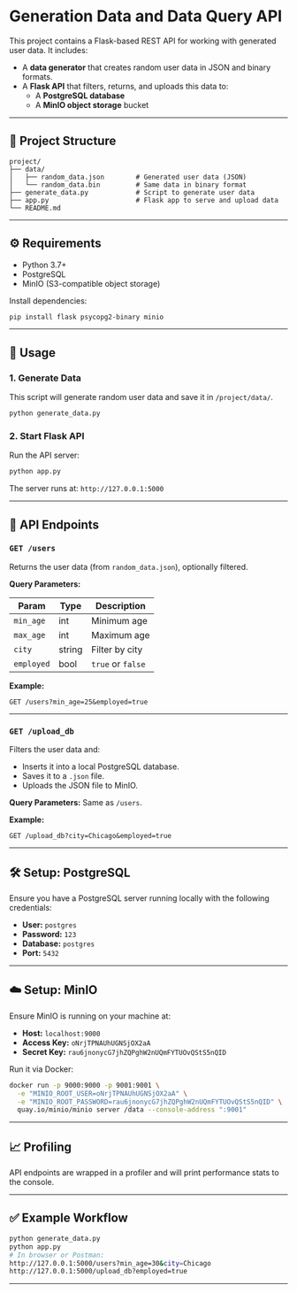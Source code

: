 # Generation Data and Data Query API

This project contains a Flask-based REST API for working with generated user data. It includes:

- A **data generator** that creates random user data in JSON and binary formats.
- A **Flask API** that filters, returns, and uploads this data to:
  - A **PostgreSQL database**
  - A **MinIO object storage** bucket

---

## 📁 Project Structure

```
project/
├── data/
│   ├── random_data.json        # Generated user data (JSON)
│   └── random_data.bin         # Same data in binary format
├── generate_data.py            # Script to generate user data
├── app.py                      # Flask app to serve and upload data
└── README.md
```

---

## ⚙️ Requirements

- Python 3.7+
- PostgreSQL
- MinIO (S3-compatible object storage)

Install dependencies:

```bash
pip install flask psycopg2-binary minio
```

---

## 🚀 Usage

### 1. Generate Data

This script will generate random user data and save it in `/project/data/`.

```bash
python generate_data.py
```

### 2. Start Flask API

Run the API server:

```bash
python app.py
```

The server runs at: `http://127.0.0.1:5000`

---

## 📡 API Endpoints

### `GET /users`

Returns the user data (from `random_data.json`), optionally filtered.

**Query Parameters:**

| Param     | Type   | Description                |
|-----------|--------|----------------------------|
| `min_age` | int    | Minimum age                |
| `max_age` | int    | Maximum age                |
| `city`    | string | Filter by city             |
| `employed`| bool   | `true` or `false`          |

**Example:**
```
GET /users?min_age=25&employed=true
```

---

### `GET /upload_db`

Filters the user data and:

- Inserts it into a local PostgreSQL database.
- Saves it to a `.json` file.
- Uploads the JSON file to MinIO.

**Query Parameters:** Same as `/users`.

**Example:**
```
GET /upload_db?city=Chicago&employed=true
```

---

## 🛠️ Setup: PostgreSQL

Ensure you have a PostgreSQL server running locally with the following credentials:

- **User:** `postgres`
- **Password:** `123`
- **Database:** `postgres`
- **Port:** `5432`

---

## ☁️ Setup: MinIO

Ensure MinIO is running on your machine at:

- **Host:** `localhost:9000`
- **Access Key:** `oNrjTPNAUhUGNSjOX2aA`
- **Secret Key:** `rau6jnonycG7jhZQPghW2nUQmFYTUOvQStS5nQID`

Run it via Docker:

```bash
docker run -p 9000:9000 -p 9001:9001 \
  -e "MINIO_ROOT_USER=oNrjTPNAUhUGNSjOX2aA" \
  -e "MINIO_ROOT_PASSWORD=rau6jnonycG7jhZQPghW2nUQmFYTUOvQStS5nQID" \
  quay.io/minio/minio server /data --console-address ":9001"
```

---

## 📈 Profiling

API endpoints are wrapped in a profiler and will print performance stats to the console.

---

## ✅ Example Workflow

```bash
python generate_data.py
python app.py
# In browser or Postman:
http://127.0.0.1:5000/users?min_age=30&city=Chicago
http://127.0.0.1:5000/upload_db?employed=true
```

---


